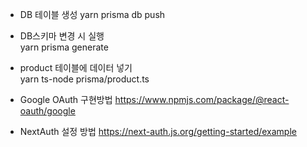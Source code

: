 - DB 테이블 생성
  yarn prisma db push

- DB스키마 변경 시 실행  
  yarn prisma generate

- product 테이블에 데이터 넣기  
  yarn ts-node prisma/product.ts

- Google OAuth 구현방법
  https://www.npmjs.com/package/@react-oauth/google

- NextAuth 설정 방법
  https://next-auth.js.org/getting-started/example
